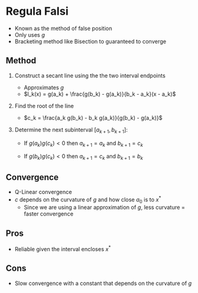 # Regula Falsi

- Known as the method of false position 
- Only uses $g$ 
- Bracketing method like Bisection to guaranteed to converge

## Method

1. Construct a secant line using the the two interval endpoints

    - Approximates $g$ 
    - $l_k(x) = g(a_k) + \frac{g(b_k) - g(a_k)}{b_k - a_k}(x - a_k)$

2. Find the root of the line

    - $c_k = \frac{a_k g(b_k) - b_k g(a_k)}{g(b_k) - g(a_k)}$

3. Determine the next subinterval $[a_{k+1}, b_{k+1}]$:

    - If $g(a_k) g(c_k) < 0$ then $a_{k+1} = a_k$ and $b_{k+1} = c_k$

    - If $g(b_k) g(c_k) < 0$ then $a_{k+1} = c_k$ and $b_{k+1} = b_k$

## Convergence

- Q-Linear convergence
- $c$ depends on the curvature of $g$ and how close $a_0$ is to $x^*$
    - Since we are using a linear approximation of $g$, less curvature = faster convergence

## Pros

- Reliable given the interval encloses $x^*$

## Cons

- Slow convergence with a constant that depends on the curvature of $g$ 